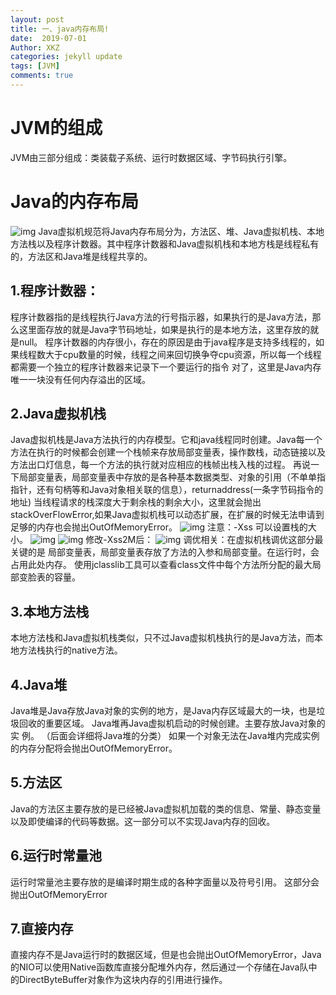 ```yaml
---
layout: post
title: 一、java内存布局!
date:  2019-07-01
Author: XKZ
categories: jekyll update
tags: [JVM]
comments: true
---
```

# JVM的组成
JVM由三部分组成：类装载子系统、运行时数据区域、字节码执行引擎。
# Java的内存布局
![img](https://xukaizhong188.github.io/HelloProgrammer/images/2019-07-02/image.png)
Java虚拟机规范将Java内存布局分为，方法区、堆、Java虚拟机栈、本地方法栈以及程序计数器。其中程序计数器和Java虚拟机栈和本地方栈是线程私有的，方法区和Java堆是线程共享的。

## 1.程序计数器：
程序计数器指的是线程执行Java方法的行号指示器，如果执行的是Java方法，那么这里面存放的就是Java字节码地址，如果是执行的是本地方法，这里存放的就是null。
程序计数器的内存很小，存在的原因是由于java程序是支持多线程的，如果线程数大于cpu数量的时候，线程之间来回切换争夺cpu资源，所以每一个线程都需要一个独立的程序计数器来记录下一个要运行的指令
对了，这里是Java内存唯一一块没有任何内存溢出的区域。

## 2.Java虚拟机栈
Java虚拟机栈是Java方法执行的内存模型。它和java线程同时创建。Java每一个方法在执行的时候都会创建一个栈帧来存放局部变量表，操作数栈，动态链接以及方法出口灯信息，每一个方法的执行就对应相应的栈帧出栈入栈的过程。
再说一下局部变量表，局部变量表中存放的是各种基本数据类型、对象的引用（不单单指指针，还有句柄等和Java对象相关联的信息），returnaddress(一条字节码指令的地址)
当线程请求的栈深度大于剩余栈的剩余大小，这里就会抛出stackOverFlowError,如果Java虚拟机栈可以动态扩展，在扩展的时候无法申请到足够的内存也会抛出OutOfMemoryError。
![img](https://xukaizhong188.github.io/HelloProgrammer/images/2019-07-02/image1.png)
注意：-Xss 可以设置栈的大小。
![img](https://xukaizhong188.github.io/HelloProgrammer/images/2019-07-02/image2.png)
![img](https://xukaizhong188.github.io/HelloProgrammer/images/2019-07-02/image3.png)
修改-Xss2M后：
![img](https://xukaizhong188.github.io/HelloProgrammer/images/2019-07-02/image4.png)
调优相关：在虚拟机栈调优这部分最关键的是 局部变量表，局部变量表存放了方法的入参和局部变量。在运行时，会占用此处内存。
使用jclasslib工具可以查看class文件中每个方法所分配的最大局部变脸表的容量。
## 3.本地方法栈
本地方法栈和Java虚拟机栈类似，只不过Java虚拟机栈执行的是Java方法，而本地方法栈执行的native方法。
## 4.Java堆
Java堆是Java存放Java对象的实例的地方，是Java内存区域最大的一块，也是垃圾回收的重要区域。
Java堆再Java虚拟机启动的时候创建。主要存放Java对象的实	例。
（后面会详细将Java堆的分类）
如果一个对象无法在Java堆内完成实例的内存分配将会抛出OutOfMemoryError。
## 5.方法区
Java的方法区主要存放的是已经被Java虚拟机加载的类的信息、常量、静态变量以及即使编译的代码等数据。这一部分可以不实现Java内存的回收。
## 6.运行时常量池
运行时常量池主要存放的是编译时期生成的各种字面量以及符号引用。
这部分会抛出OutOfMemoryError
## 7.直接内存
直接内存不是Java运行时的数据区域，但是也会抛出OutOfMemoryError，Java的NIO可以使用Native函数库直接分配堆外内存，然后通过一个存储在Java队中的DirectByteBuffer对象作为这块内存的引用进行操作。